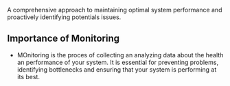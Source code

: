 A comprehensive approach to maintaining optimal system performance and proactively identifying potentials issues.<br>

## Importance of Monitoring <br>
* MOnitoring is the proces of collecting an analyzing data about the health an performance of your system. It is essential for preventing problems, identifying bottlenecks and ensuring that your system is performing at its best.<br>
